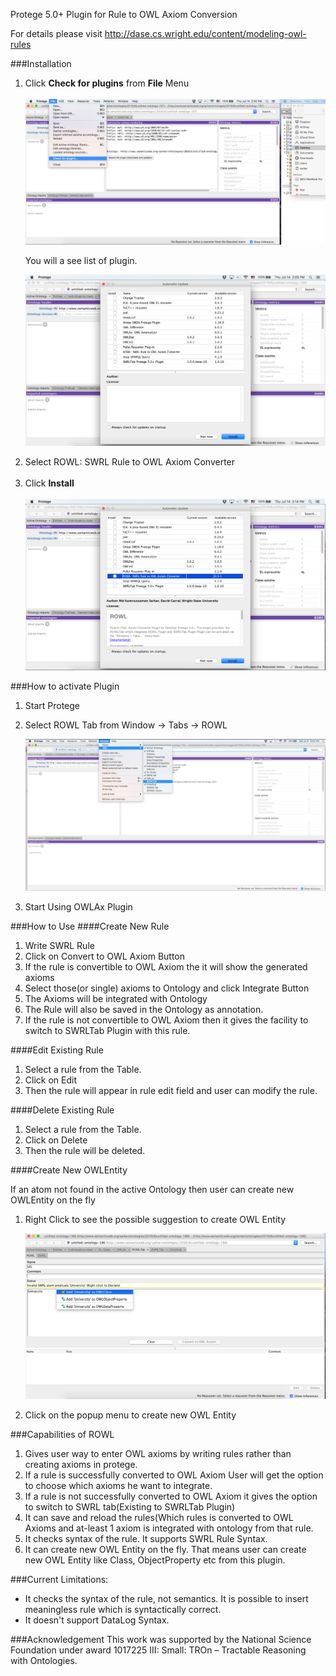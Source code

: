 Protege 5.0+ Plugin for Rule to OWL Axiom Conversion

For details please visit http://dase.cs.wright.edu/content/modeling-owl-rules


###Installation
<ol>
<li>Click <b>Check for plugins</b> from <b>File</b> Menu </li>
	</br>
		<img src="https://github.com/md-k-sarker/ROWL/blob/master/plugin/doc/screenshot/ProtegeFileMenu.png"></img> 
	
<p>You will a see list of plugin. </p>

<img src="https://github.com/md-k-sarker/ROWL/blob/master/plugin/doc/screenshot/ProtegePluginsList.png"></img>
</br>
<li>Select ROWL: SWRL Rule to OWL Axiom Converter </li>
</br>
<li>Click <b>Install</b>  </li>
<br>
		<img src="https://github.com/md-k-sarker/ROWL/blob/master/plugin/doc/screenshot/InstallROWL.png"></img>
		
<br>

</ol>


###How to activate Plugin
1. Start Protege
2. Select ROWL Tab from
	 Window -> Tabs -> ROWL
	 
	 ![Alt Click on ROWLTab to Select](https://github.com/md-k-sarker/ROWL/blob/master/plugin/doc/screenshot/SelectROWLTab.png)
	 
3. Start Using OWLAx Plugin

###How to Use
####Create New Rule
1. Write SWRL Rule
2. Click on Convert to OWL Axiom Button
3. If the rule is convertible to OWL Axiom the it will show the generated axioms
4. Select those(or single) axioms to Ontology and click Integrate Button
5. The Axioms will be integrated with Ontology
6. The Rule will also be saved in the Ontology as annotation.
7. If the rule is not convertible to OWL Axiom then it gives the facility to switch to SWRLTab Plugin with this rule.

####Edit Existing Rule
1. Select a rule from the Table.
2. Click on Edit
3. Then the rule will appear in rule edit field and user can modify the rule.

####Delete Existing Rule
1. Select a rule from the Table.
2. Click on Delete
3. Then the rule will be deleted.

####Create New OWLEntity
<p>If an atom not found in the active Ontology then user can create new OWLEntity on the fly</p>

1. Right Click to see the possible suggestion to create OWL Entity

	![Alt Right Click to see the possible suggestion](https://github.com/md-k-sarker/ROWL/blob/master/plugin/doc/screenshot/SeeSuggestion.png)

2. Click on the popup menu to create new OWL Entity



###Capabilities of ROWL
<ol>
<li> Gives user way to enter OWL axioms by writing rules rather than creating axioms in protege. 
<br>
<li> If a rule is successfully converted to OWL Axiom User will get the option to choose which axioms he want to integrate.
<li> If a rule is not successfully converted to OWL Axiom it gives the option to switch to SWRL tab(Existing to SWRLTab Plugin)
<li> It can save and reload the rules(Which rules is converted to OWL Axioms and at-least 1 axiom is integrated with ontology from that rule.
<li> It checks syntax of the rule. It supports SWRL Rule Syntax.
<li> It can create new OWL Entity on the fly. That means user can create new OWL Entity like Class, ObjectProperty etc from this plugin.
</ol>

     
###Current Limitations:
<ul>
<li> It checks the syntax of the rule, not semantics. It is possible to insert meaningless rule which is syntactically correct.
<li> It doesn't support DataLog Syntax.
</ul>


###Acknowledgement
This work was supported by the National Science Foundation under award 1017225 III: Small: TROn – Tractable Reasoning with Ontologies.


